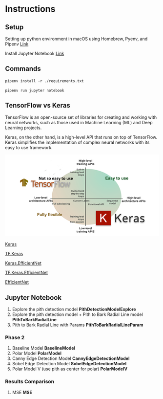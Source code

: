 # Instructions

## Setup

Setting up python environment in macOS using Homebrew, Pyenv, and Pipenv [Link](https://gist.github.com/MFarooqRajput/3aaa63b24db2d5453a523bf342f02127)

Install Jupyter Notebook [Link](https://jupyter-tutorial.readthedocs.io/en/stable/first-steps/install.html)

## Commands

`pipenv install -r ./requirements.txt`

`pipenv run jupyter notebook`


## TensorFlow vs Keras

TensorFlow is an open-source set of libraries for creating and working with neural networks, such as those used in Machine Learning (ML) and Deep Learning projects. 

Keras, on the other hand, is a high-level API that runs on top of TensorFlow. Keras simplifies the implementation of complex neural networks with its easy to use framework.

![TensorFlow-VS-Keras](extra/images/TensorFlow-VS-Keras.png)

[Keras](https://keras.io/)

[TF.Keras](https://www.tensorflow.org/api_docs/python/tf/keras)

[Keras.EfficientNet](https://keras.io/api/applications/)

[TF.Keras.EfficientNet](https://www.tensorflow.org/api_docs/python/tf/keras/applications)

[EfficientNet](https://towardsdatascience.com/complete-architectural-details-of-all-efficientnet-models-5fd5b736142)


## Jupyter Notebook

1. Explore the pith detection model **PithDetectionModelExplore**
2. Explore the pith detection model + Pith to Bark Radial Line model **PithToBarkRadialLine**
3. Pith to Bark Radial Line with Params **PithToBarkRadialLineParam**

### Phase 2

1. Baseline Model **BaselineModel**
2. Polar Model **PolarModel**
3. Canny Edge Detection Model **CannyEdgeDetectionModel**
4. Sobel Edge Detection Model **SobelEdgeDetectionModel**
5. Polar Model V (use pith as center for polar) **PolarModelV**

### Results Comparison

1. MSE **MSE**